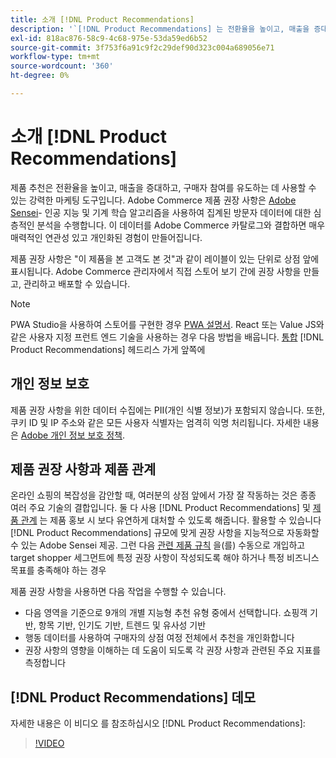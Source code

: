 ```yaml
---
title: 소개 [!DNL Product Recommendations]
description: '`[!DNL Product Recommendations] 는 전환율을 높이고, 매출을 증대하고, 쇼핑객의 참여를 유도하기 위해 사용할 수 있는 강력한 마케팅 도구입니다.'''
exl-id: 818ac876-58c9-4c68-975e-53da59ed6b52
source-git-commit: 3f753f6a91c9f2c29def90d323c004a689056e71
workflow-type: tm+mt
source-wordcount: '360'
ht-degree: 0%

---
```


# 소개 [!DNL Product Recommendations]

제품 추천은 전환율을 높이고, 매출을 증대하고, 구매자 참여를 유도하는 데 사용할 수 있는 강력한 마케팅 도구입니다. Adobe Commerce 제품 권장 사항은 [Adobe Sensei](https://www.adobe.com/sensei.html)- 인공 지능 및 기계 학습 알고리즘을 사용하여 집계된 방문자 데이터에 대한 심층적인 분석을 수행합니다. 이 데이터를 Adobe Commerce 카탈로그와 결합하면 매우 매력적인 연관성 있고 개인화된 경험이 만들어집니다.

제품 권장 사항은 &quot;이 제품을 본 고객도 본 것&quot;과 같이 레이블이 있는 단위로 상점 앞에 표시됩니다. Adobe Commerce 관리자에서 직접 스토어 보기 간에 권장 사항을 만들고, 관리하고 배포할 수 있습니다.

>[!NOTE]
>
> PWA Studio을 사용하여 스토어를 구현한 경우 [PWA 설명서](https://developer.adobe.com/commerce/pwa-studio/integrations/product-recommendations/). React 또는 Value JS와 같은 사용자 지정 프런트 엔드 기술을 사용하는 경우 다음 방법을 배웁니다. [통합](headless.md) [!DNL Product Recommendations] 헤드리스 가게 앞쪽에

## 개인 정보 보호

제품 권장 사항을 위한 데이터 수집에는 PII(개인 식별 정보)가 포함되지 않습니다. 또한, 쿠키 ID 및 IP 주소와 같은 모든 사용자 식별자는 엄격히 익명 처리됩니다. 자세한 내용은 [Adobe 개인 정보 보호 정책](https://www.adobe.com/privacy/policy.html).

## 제품 권장 사항과 제품 관계

온라인 쇼핑의 복잡성을 감안할 때, 여러분의 상점 앞에서 가장 잘 작동하는 것은 종종 여러 주요 기술의 결합입니다. 둘 다 사용 [!DNL Product Recommendations] 및 [제품 관계](https://docs.magento.com/user-guide/marketing/product-relationships.html) 는 제품 홍보 시 보다 유연하게 대처할 수 있도록 해줍니다. 활용할 수 있습니다 [!DNL Product Recommendations] 규모에 맞게 권장 사항을 지능적으로 자동화할 수 있는 Adobe Sensei 제공. 그런 다음 [관련 제품 규칙](https://docs.magento.com/user-guide/marketing/product-related-rules.html) 을(를) 수동으로 개입하고 target shopper 세그먼트에 특정 권장 사항이 작성되도록 해야 하거나 특정 비즈니스 목표를 충족해야 하는 경우

제품 권장 사항을 사용하면 다음 작업을 수행할 수 있습니다.

- 다음 영역을 기준으로 9개의 개별 지능형 추천 유형 중에서 선택합니다. 쇼핑객 기반, 항목 기반, 인기도 기반, 트렌드 및 유사성 기반
- 행동 데이터를 사용하여 구매자의 상점 여정 전체에서 추천을 개인화합니다
- 권장 사항의 영향을 이해하는 데 도움이 되도록 각 권장 사항과 관련된 주요 지표를 측정합니다

## [!DNL Product Recommendations] 데모

자세한 내용은 이 비디오 를 참조하십시오 [!DNL Product Recommendations]:

>[!VIDEO](https://video.tv.adobe.com/v/343991?quality=12)
